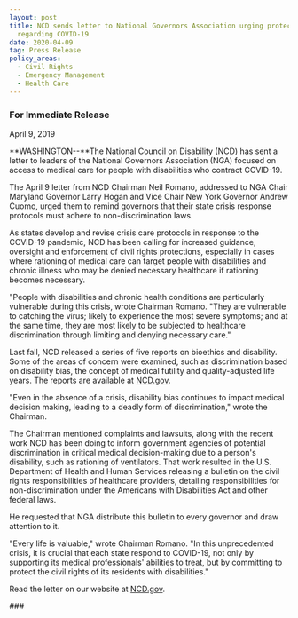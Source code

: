 ```yaml
---
layout: post
title: NCD sends letter to National Governors Association urging protections
  regarding COVID-19
date: 2020-04-09
tag: Press Release
policy_areas:
  - Civil Rights
  - Emergency Management
  - Health Care
---
```

### For Immediate Release

April 9, 2019

**WASHINGTON--**The National Council on Disability (NCD) has sent a letter to leaders of the National Governors Association (NGA) focused on access to medical care for people with disabilities who contract COVID-19.

The April 9 letter from NCD Chairman Neil Romano, addressed to NGA Chair Maryland Governor Larry Hogan and Vice Chair New York Governor Andrew Cuomo, urged them to remind governors that their state crisis response protocols must adhere to non-discrimination laws.

As states develop and revise crisis care protocols in response to the COVID-19 pandemic, NCD has been calling for increased guidance, oversight and enforcement of civil rights protections, especially in cases where rationing of medical care can target people with disabilities and chronic illness who may be denied necessary healthcare if rationing becomes necessary.

"People with disabilities and chronic health conditions are particularly vulnerable during this crisis, wrote Chairman Romano. "They are vulnerable to catching the virus; likely to experience the most severe symptoms; and at the same time, they are most likely to be subjected to healthcare discrimination through limiting and denying necessary care."

Last fall, NCD released a series of five reports on bioethics and disability. Some of the areas of concern were examined, such as discrimination based on disability bias, the concept of medical futility and quality-adjusted life years. The reports are available at [NCD.gov](https://ncd.gov/publications/2019/bioethics-report-series).  

"Even in the absence of a crisis, disability bias continues to impact medical decision making, leading to a deadly form of discrimination," wrote the Chairman.  

The Chairman mentioned complaints and lawsuits, along with the recent work NCD has been doing to inform government agencies of potential discrimination in critical medical decision-making due to a person's disability, such as rationing of ventilators. That work resulted in the U.S. Department of Health and Human Services releasing a bulletin on the civil rights responsibilities of healthcare providers, detailing responsibilities for non-discrimination under the Americans with Disabilities Act and other federal laws.

He requested that NGA distribute this bulletin to every governor and draw attention to it.

"Every life is valuable," wrote Chairman Romano. "In this unprecedented crisis, it is crucial that each state respond to COVID-19, not only by supporting its medical professionals' abilities to treat, but by committing to protect the civil rights of its residents with disabilities."

Read the letter on our website at [NCD.gov](https://ncd.gov/publications/2020/ncd-letter-national-governors-association-covid-19).

\###
